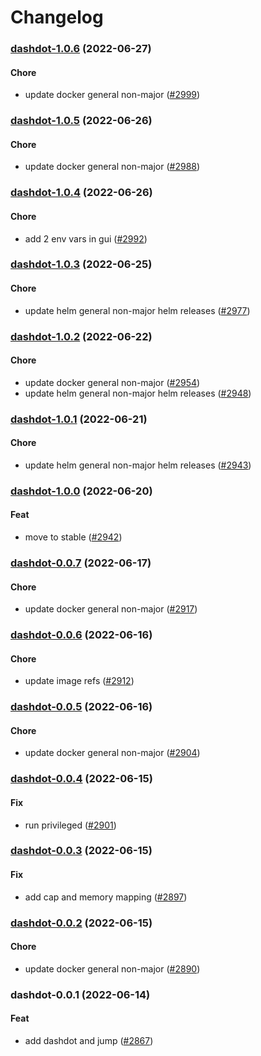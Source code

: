 # Changelog<br>


<a name="dashdot-1.0.6"></a>
### [dashdot-1.0.6](https://github.com/truecharts/apps/compare/dashdot-1.0.5...dashdot-1.0.6) (2022-06-27)

#### Chore

* update docker general non-major ([#2999](https://github.com/truecharts/apps/issues/2999))



<a name="dashdot-1.0.5"></a>
### [dashdot-1.0.5](https://github.com/truecharts/apps/compare/dashdot-1.0.4...dashdot-1.0.5) (2022-06-26)

#### Chore

* update docker general non-major ([#2988](https://github.com/truecharts/apps/issues/2988))



<a name="dashdot-1.0.4"></a>
### [dashdot-1.0.4](https://github.com/truecharts/apps/compare/dashdot-1.0.3...dashdot-1.0.4) (2022-06-26)

#### Chore

* add 2 env vars in gui ([#2992](https://github.com/truecharts/apps/issues/2992))



<a name="dashdot-1.0.3"></a>
### [dashdot-1.0.3](https://github.com/truecharts/apps/compare/dashdot-1.0.2...dashdot-1.0.3) (2022-06-25)

#### Chore

* update helm general non-major helm releases ([#2977](https://github.com/truecharts/apps/issues/2977))



<a name="dashdot-1.0.2"></a>
### [dashdot-1.0.2](https://github.com/truecharts/apps/compare/dashdot-1.0.1...dashdot-1.0.2) (2022-06-22)

#### Chore

* update docker general non-major ([#2954](https://github.com/truecharts/apps/issues/2954))
* update helm general non-major helm releases ([#2948](https://github.com/truecharts/apps/issues/2948))



<a name="dashdot-1.0.1"></a>
### [dashdot-1.0.1](https://github.com/truecharts/apps/compare/dashdot-1.0.0...dashdot-1.0.1) (2022-06-21)

#### Chore

* update helm general non-major helm releases ([#2943](https://github.com/truecharts/apps/issues/2943))



<a name="dashdot-1.0.0"></a>
### [dashdot-1.0.0](https://github.com/truecharts/apps/compare/dashdot-0.0.7...dashdot-1.0.0) (2022-06-20)

#### Feat

* move to stable ([#2942](https://github.com/truecharts/apps/issues/2942))



<a name="dashdot-0.0.7"></a>
### [dashdot-0.0.7](https://github.com/truecharts/apps/compare/dashdot-0.0.6...dashdot-0.0.7) (2022-06-17)

#### Chore

* update docker general non-major ([#2917](https://github.com/truecharts/apps/issues/2917))



<a name="dashdot-0.0.6"></a>
### [dashdot-0.0.6](https://github.com/truecharts/apps/compare/dashdot-0.0.5...dashdot-0.0.6) (2022-06-16)

#### Chore

* update image refs ([#2912](https://github.com/truecharts/apps/issues/2912))



<a name="dashdot-0.0.5"></a>
### [dashdot-0.0.5](https://github.com/truecharts/apps/compare/dashdot-0.0.4...dashdot-0.0.5) (2022-06-16)

#### Chore

* update docker general non-major ([#2904](https://github.com/truecharts/apps/issues/2904))



<a name="dashdot-0.0.4"></a>
### [dashdot-0.0.4](https://github.com/truecharts/apps/compare/dashdot-0.0.3...dashdot-0.0.4) (2022-06-15)

#### Fix

* run privileged ([#2901](https://github.com/truecharts/apps/issues/2901))



<a name="dashdot-0.0.3"></a>
### [dashdot-0.0.3](https://github.com/truecharts/apps/compare/dashdot-0.0.2...dashdot-0.0.3) (2022-06-15)

#### Fix

* add cap and memory mapping ([#2897](https://github.com/truecharts/apps/issues/2897))



<a name="dashdot-0.0.2"></a>
### [dashdot-0.0.2](https://github.com/truecharts/apps/compare/dashdot-0.0.1...dashdot-0.0.2) (2022-06-15)

#### Chore

* update docker general non-major ([#2890](https://github.com/truecharts/apps/issues/2890))



<a name="dashdot-0.0.1"></a>
### dashdot-0.0.1 (2022-06-14)

#### Feat

* add dashdot and jump ([#2867](https://github.com/truecharts/apps/issues/2867))
